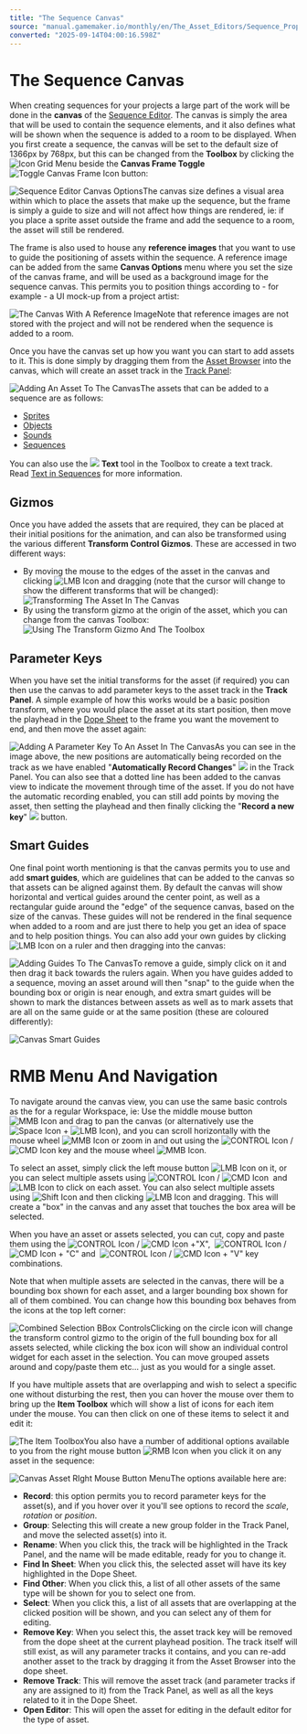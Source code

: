 ```yaml
---
title: "The Sequence Canvas"
source: "manual.gamemaker.io/monthly/en/The_Asset_Editors/Sequence_Properties/The_Sequence_Canvas.htm"
converted: "2025-09-14T04:00:16.598Z"
---
```


# The Sequence Canvas

When creating sequences for your projects a large part of the work will be done in the **canvas** of the [Sequence Editor](../Sequences.md). The canvas is simply the area that will be used to contain the sequence elements, and it also defines what will be shown when the sequence is added to a room to be displayed. When you first create a sequence, the canvas will be set to the default size of 1366px by 768px, but this can be changed from the **Toolbox** by clicking the ![Icon Grid Menu](../../assets/Images/Icons/Icon_CanvasOptions.png) beside the **Canvas Frame Toggle** ![Toggle Canvas Frame Icon](../../assets/Images/Icons/Icon_ToggleCanvas.png) button:

![Sequence Editor Canvas Options](../../assets/Images/Asset_Editors/Editor_Sequences_CanvasControls.png)The canvas size defines a visual area within which to place the assets that make up the sequence, but the frame is simply a guide to size and will not affect how things are rendered, ie: if you place a sprite asset outside the frame and add the sequence to a room, the asset will still be rendered.

The frame is also used to house any **reference images** that you want to use to guide the positioning of assets within the sequence. A reference image can be added from the same **Canvas Options** menu where you set the size of the canvas frame, and will be used as a background image for the sequence canvas. This permits you to position things according to - for example - a UI mock-up from a project artist:

![The Canvas With A Reference Image](../../assets/Images/Asset_Editors/Canvas_Reference.png)Note that reference images are not stored with the project and will not be rendered when the sequence is added to a room.

Once you have the canvas set up how you want you can start to add assets to it. This is done simply by dragging them from the [Asset Browser](../../Introduction/The_Asset_Browser.md) into the canvas, which will create an asset track in the [Track Panel](The_Track_Panel.md):

![Adding An Asset To The Canvas](../../assets/Images/Asset_Editors/Canvas_Add_Asset.gif)The assets that can be added to a sequence are as follows:

-   [Sprites](../Sprites.md)
-   [Objects](../Objects.md)
-   [Sounds](../Sounds.md)
-   [Sequences](../Sequences.md)

You can also use the ![](../../assets/Images/Icons/Icon_TextButton.png) **Text** tool in the Toolbox to create a text track. Read [Text in Sequences](Text_in_Sequences.md) for more information.

## Gizmos

Once you have added the assets that are required, they can be placed at their initial positions for the animation, and can also be transformed using the various different **Transform Control Gizmos**. These are accessed in two different ways:

-   By moving the mouse to the edges of the asset in the canvas and clicking ![LMB Icon](../../assets/Images/Icons/Icon_LMB.png) and dragging (note that the cursor will change to show the different transforms that will be changed):
    ![Transforming The Asset In The Canvas](../../assets/Images/Asset_Editors/Canvas_Edit_Transforms.gif)
-   By using the transform gizmo at the origin of the asset, which you can change from the canvas Toolbox:
    ![Using The Transform Gizmo And The Toolbox](../../assets/Images/Asset_Editors/Canvas_Edit_Widgets.gif)

## Parameter Keys

When you have set the initial transforms for the asset (if required) you can then use the canvas to add parameter keys to the asset track in the **Track Panel**. A simple example of how this works would be a basic position transform, where you would place the asset at its start position, then move the playhead in the [Dope Sheet](Using_The_Dope_Sheet.md) to the frame you want the movement to end, and then move the asset again:

![Adding A Parameter Key To An Asset In The Canvas](../../assets/Images/Asset_Editors/Canvas_Add_Keys.gif)As you can see in the image above, the new positions are automatically being recorded on the track as we have enabled "**Automatically Record Changes**" ![](../../assets/Images/Icons/Icon_Seq_Record.png) in the Track Panel. You can also see that a dotted line has been added to the canvas view to indicate the movement through time of the asset. If you do not have the automatic recording enabled, you can still add points by moving the asset, then setting the playhead and then finally clicking the "**Record a new key**" ![](../../assets/Images/Icons/Icon_Seq_Add.png) button.

## Smart Guides

One final point worth mentioning is that the canvas permits you to use and add **smart guides**, which are guidelines that can be added to the canvas so that assets can be aligned against them. By default the canvas will show horizontal and vertical guides around the center point, as well as a rectangular guide around the "edge" of the sequence canvas, based on the size of the canvas. These guides will not be rendered in the final sequence when added to a room and are just there to help you get an idea of space and to help position things. You can also add your own guides by clicking ![LMB Icon](../../assets/Images/Icons/Icon_LMB.png) on a ruler and then dragging into the canvas:

![Adding Guides To The Canvas](../../assets/Images/Asset_Editors/Canvas_Adding_Guides.gif)To remove a guide, simply click on it and then drag it back towards the rulers again. When you have guides added to a sequence, moving an asset around will then "snap" to the guide when the bounding box or origin is near enough, and extra smart guides will be shown to mark the distances between assets as well as to mark assets that are all on the same guide or at the same position (these are coloured differently):

![Canvas Smart Guides](../../assets/Images/Asset_Editors/Canvas_Smart_Guides.gif)

# RMB Menu And Navigation

To navigate around the canvas view, you can use the same basic controls as the for a regular Workspace, ie: Use the middle mouse button ![MMB Icon](../../assets/Images/Icons/Icon_MMB.png) and drag to pan the canvas (or alternatively use the ![Space Icon](../../assets/Images/Icons/Icon_Space.png) + ![LMB Icon](../../assets/Images/Icons/Icon_LMB.png)), and you can scroll horizontally with the mouse wheel ![MMB Icon](../../assets/Images/Icons/Icon_MMB.png) or zoom in and out using the ![CONTROL Icon](../../assets/Images/Icons/Icon_Ctrl.png) / ![CMD Icon](../../assets/Images/Icons/Icon_Cmd.png) key and the mouse wheel ![MMB Icon](../../assets/Images/Icons/Icon_MMB.png).

To select an asset, simply click the left mouse button ![LMB Icon](../../assets/Images/Icons/Icon_LMB.png) on it, or you can select multiple assets using ![CONTROL Icon](../../assets/Images/Icons/Icon_Ctrl.png) / ![CMD Icon](../../assets/Images/Icons/Icon_Cmd.png)  and ![LMB Icon](../../assets/Images/Icons/Icon_LMB.png) to click on each asset. You can also select multiple assets using ![Shift Icon](../../assets/Images/Icons/Icon_Shift.png) and then clicking ![LMB Icon](../../assets/Images/Icons/Icon_LMB.png) and dragging. This will create a "box" in the canvas and any asset that touches the box area will be selected.

When you have an asset or assets selected, you can cut, copy and paste them using the ![CONTROL Icon](../../assets/Images/Icons/Icon_Ctrl.png) / ![CMD Icon](../../assets/Images/Icons/Icon_Cmd.png) +"X",  ![CONTROL Icon](../../assets/Images/Icons/Icon_Ctrl.png) / ![CMD Icon](../../assets/Images/Icons/Icon_Cmd.png) + "C" and  ![CONTROL Icon](../../assets/Images/Icons/Icon_Ctrl.png) / ![CMD Icon](../../assets/Images/Icons/Icon_Cmd.png) + "V" key combinations.

Note that when multiple assets are selected in the canvas, there will be a bounding box shown for each asset, and a larger bounding box shown for all of them combined. You can change how this bounding box behaves from the icons at the top left corner:

![Combined Selection BBox Controls](../../assets/Images/Asset_Editors/Canvas_BBox_Controls.png)Clicking on the circle icon will change the transform control gizmo to the origin of the full bounding box for all assets selected, while clicking the box icon will show an individual control widget for each asset in the selection. You can move grouped assets around and copy/paste them etc... just as you would for a single asset.

If you have multiple assets that are overlapping and wish to select a specific one without disturbing the rest, then you can hover the mouse over them to bring up the **Item Toolbox** which will show a list of icons for each item under the mouse. You can then click on one of these items to select it and edit it:

![The Item Toolbox](../../assets/Images/Asset_Editors/Canvas_Item_Toolbox.gif)You also have a number of additional options available to you from the right mouse button ![RMB Icon](../../assets/Images/Icons/Icon_RMB.png) when you click it on any asset in the sequence:

![Canvas Asset RIght Mouse Button Menu](../../assets/Images/Asset_Editors/Canvas_RMB_Menu.png)The options available here are:

-   **Record**: this option permits you to record parameter keys for the asset(s), and if you hover over it you'll see options to record the _scale_, _rotation_ or _position_.
-   **Group**: Selecting this will create a new group folder in the Track Panel, and move the selected asset(s) into it.
-   **Rename**: When you click this, the track will be highlighted in the Track Panel, and the name will be made editable, ready for you to change it.
-   **Find In Sheet**: When you click this, the selected asset will have its key highlighted in the Dope Sheet.
-   **Find Other**: When you click this, a list of all other assets of the same type will be shown for you to select one from.
-   **Select**: When you click this, a list of all assets that are overlapping at the clicked position will be shown, and you can select any of them for editing.
-   **Remove Key**: When you select this, the asset track key will be removed from the dope sheet at the current playhead position. The track itself will still exist, as will any parameter tracks it contains, and you can re-add another asset to the track by dragging it from the Asset Browser into the dope sheet.
-   **Remove Track**: This will remove the asset track (and parameter tracks if any are assigned to it) from the Track Panel, as well as all the keys related to it in the Dope Sheet.
-   **Open Editor**: This will open the asset for editing in the default editor for the type of asset.